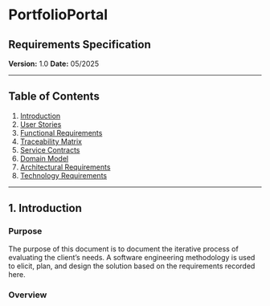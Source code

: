 # PortfolioPortal

## Requirements Specification

**Version:** 1.0 
**Date:** 05/2025

---

## Table of Contents

1. [Introduction](#1️-introduction)
2. [User Stories](#2-user-stories)
3. [Functional Requirements](#3-functional-requirements)
4. [Traceability Matrix](#4-traceability-matrix)
5. [Service Contracts](#5-service-contracts)
6. [Domain Model](#6-domain-model)
7. [Architectural Requirements](#7-architectural-requirements)
8. [Technology Requirements](#8-technology-requirements)

---

## 1️. Introduction

### Purpose

The purpose of this document is to document the iterative process of evaluating the client’s needs. A software engineering methodology is used to elicit, plan, and design the solution based on the requirements recorded here.

### Overview

